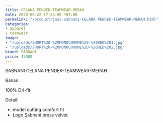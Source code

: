 ```yaml
---
title: CELANA PENDEK-TEAMWEAR-MERAH
date: 2020-06-22 17:24:00 +07:00
permalink: "/product/jual-sabnani-CELANA PENDEK-TEAMWEAR-MERAH.html"
categories:
- apparel
- teamwear
image:
- "/uploads/SHORT%20-%20MONOCHROME%20-%20RED%201.jpg"
- "/uploads/SHORT%20-%20MONOCHROME%20-%20RED%202.jpg"
brand: SABNANI
price: 45000
---
```


SABNANI
CELANA PENDEK-TEAMWEAR-MERAH

Bahan:

100% Dri-fit


Detail:

- model cutting comfort fit
- Logo Sabnani press velvet